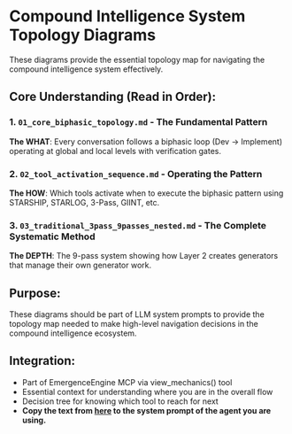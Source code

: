 # Compound Intelligence System Topology Diagrams

These diagrams provide the essential topology map for navigating the compound intelligence system effectively.

## Core Understanding (Read in Order):

### 1. `01_core_biphasic_topology.md` - The Fundamental Pattern
**The WHAT**: Every conversation follows a biphasic loop (Dev → Implement) operating at global and local levels with verification gates.

### 2. `02_tool_activation_sequence.md` - Operating the Pattern  
**The HOW**: Which tools activate when to execute the biphasic pattern using STARSHIP, STARLOG, 3-Pass, GIINT, etc.

### 3. `03_traditional_3pass_9passes_nested.md` - The Complete Systematic Method
**The DEPTH**: The 9-pass system showing how Layer 2 creates generators that manage their own generator work.

## Purpose:
These diagrams should be part of LLM system prompts to provide the topology map needed to make high-level navigation decisions in the compound intelligence ecosystem.

## Integration:
- Part of EmergenceEngine MCP via view_mechanics() tool
- Essential context for understanding where you are in the overall flow
- Decision tree for knowing which tool to reach for next
- **Copy the text from [here](https://github.com/sancovp/emergence-engine/blob/master/emergence_engine/3_pass_autonomous_research_system_v01/diagrams/00_complete_system_topology.md) to the system prompt of the agent you are using.**
